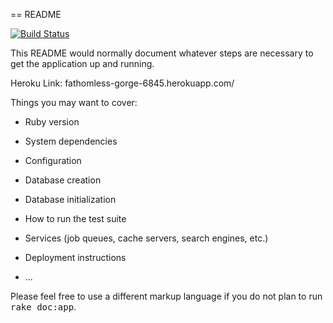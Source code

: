 == README

[![Build Status](https://travis-ci.org/dmr41/gCamp.svg?branch=master)](https://travis-ci.org/dmr41/gCamp)

This README would normally document whatever steps are necessary to get the
application up and running.

Heroku Link: fathomless-gorge-6845.herokuapp.com/

Things you may want to cover:

* Ruby version

* System dependencies

* Configuration

* Database creation

* Database initialization

* How to run the test suite

* Services (job queues, cache servers, search engines, etc.)

* Deployment instructions

* ...


Please feel free to use a different markup language if you do not plan to run
<tt>rake doc:app</tt>.
